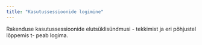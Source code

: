 ```yaml
---
title: "Kasutussessioonide logimine"
---
```

Rakenduse kasutussessioonide elutsüklisündmusi - tekkimist ja eri põhjustel lõppemis t- peab logima.
